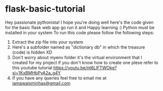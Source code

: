 # flask-basic-tutorial
Hey passionate pythonista! I hope you're doing well here's the code given for the basic flask web app go run it and Happy learning :)
Python must be installed in your system
To run this code please follow the following steps:
1. Extract the zip file into your system
2. Here's a subfolder named as "dictionary db" in which the treasure (code) is hidden XD
3. Don't worry about myenv folder it's the virtual environment that I created for my project if you don't know how to create one plese refer to this youtube tutorial https://youtu.be/nt6LlFTWOkg?si=1KxBMHbPyA2a_g4Y
4. If you have any queries feel free to email me at iamawaisminhas@gmail.com
